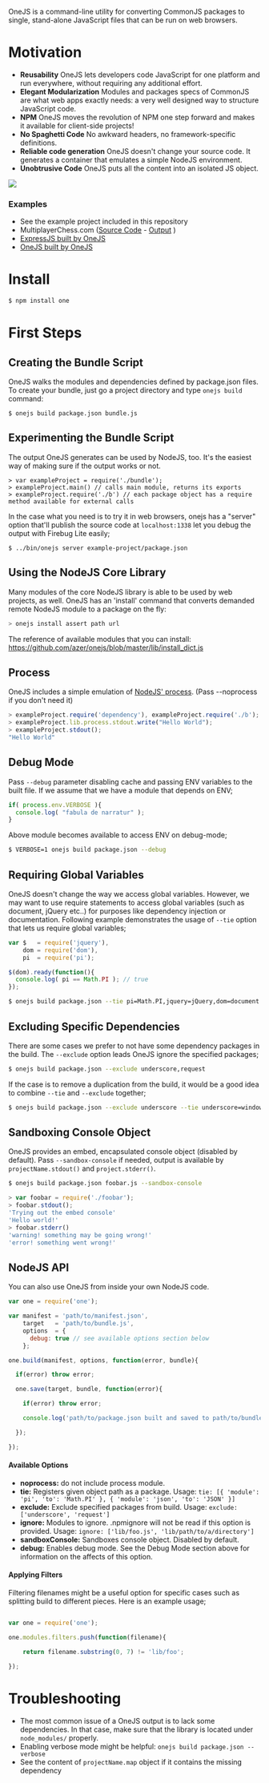 OneJS is a command-line utility for converting CommonJS packages to single, stand-alone JavaScript
files that can be run on web browsers.

# Motivation
* **Reusability** OneJS lets developers code JavaScript for one platform and run everywhere, without requiring any additional effort.
* **Elegant Modularization** Modules and packages specs of CommonJS are what web apps exactly needs: a very well designed way to structure JavaScript code.
* **NPM** OneJS moves the revolution of NPM one step forward and makes it available for client-side projects!
* **No Spaghetti Code** No awkward headers, no framework-specific definitions.
* **Reliable code generation** OneJS doesn't change your source code. It generates a container that emulates a simple NodeJS environment.
* **Unobtrusive Code** OneJS puts all the content into an isolated JS object.

![](http://oi41.tinypic.com/aw2us3.jpg)

### Examples
* See the example project included in this repository
* MultiplayerChess.com ([Source Code](https://github.com/azer/multiplayerchess.com/tree/master/frontend) - [Output](http://multiplayerchess.com/mpc.js) )
* [ExpressJS built by OneJS](https://gist.github.com/2415048)
* [OneJS built by OneJS](https://gist.github.com/2998719)

# Install
```bash
$ npm install one
```

# First Steps

## Creating the Bundle Script

OneJS walks the modules and dependencies defined by package.json files. To create your bundle, just go a project directory and type `onejs build` command:

```
$ onejs build package.json bundle.js
```

## Experimenting the Bundle Script

The output OneJS generates can be used by NodeJS, too. It's the easiest way of making sure if the output works or not.

```
> var exampleProject = require('./bundle');
> exampleProject.main() // calls main module, returns its exports
> exampleProject.require('./b') // each package object has a require method available for external calls
```

In the case what you need is to try it in web browsers, onejs has a "server" option that'll publish the source code at `localhost:1338` let you debug the output with Firebug Lite easily;

```
$ ../bin/onejs server example-project/package.json
```

## Using the NodeJS Core Library

Many modules of the core NodeJS library is able to be used by web projects, as well. OneJS has an 'install' command that converts demanded remote NodeJS module to a package on the fly:

```javascript
> onejs install assert path url
```

The reference of available modules that you can install: https://github.com/azer/onejs/blob/master/lib/install_dict.js

## Process

OneJS includes a simple emulation of [NodeJS' process](http://nodejs.org/api/process.html). (Pass --noprocess if you don't need it)

```javascript
> exampleProject.require('dependency'), exampleProject.require('./b');
> exampleProject.lib.process.stdout.write("Hello World");
> exampleProject.stdout();
"Hello World"
```

## Debug Mode

Pass `--debug` parameter disabling cache and passing ENV variables to the built file. If we assume that we have a module that depends on ENV;

```javascript
if( process.env.VERBOSE ){
  console.log( "fabula de narratur" );
}
```
Above module becomes available to access ENV on debug-mode;

```bash
$ VERBOSE=1 onejs build package.json --debug
```

## Requiring Global Variables

OneJS doesn't change the way we access global variables. However, we may want to use require statements to access global variables (such as document, jQuery etc..) for purposes like dependency injection or documentation. Following example demonstrates the usage of `--tie` option that lets us require global variables;

```javascript
var $   = require('jquery'),
    dom = require('dom'),
    pi  = require('pi');

$(dom).ready(function(){
  console.log( pi == Math.PI ); // true
});
```

```bash
$ onejs build package.json --tie pi=Math.PI,jquery=jQuery,dom=document
```

## Excluding Specific Dependencies

There are some cases we prefer to not have some dependency packages in the build. The `--exclude` option leads OneJS ignore the specified packages;

```bash
$ onejs build package.json --exclude underscore,request
```

If the case is to remove a duplication from the build, it would be a good idea to combine `--tie` and `--exclude` together;

```bash
$ onejs build package.json --exclude underscore --tie underscore=window._
```

## Sandboxing Console Object

OneJS provides an embed, encapsulated console object (disabled by default). Pass `--sandbox-console` if needed, output is available by `projectName.stdout()` and `project.stderr()`.

```bash
$ onejs build package.json foobar.js --sandbox-console
```

```javascript
> var foobar = require('./foobar');
> foobar.stdout();
'Trying out the embed console'
'Hello world!'
> foobar.stderr()
'warning! something may be going wrong!'
'error! something went wrong!'
```

## NodeJS API

You can also use OneJS from inside your own NodeJS code.

```javascript
var one = require('one');

var manifest = 'path/to/manifest.json',
    target   = 'path/to/bundle.js',
    options  = {
      debug: true // see available options section below
    }; 

one.build(manifest, options, function(error, bundle){

  if(error) throw error;

  one.save(target, bundle, function(error){

    if(error) throw error;

    console.log('path/to/package.json built and saved to path/to/bundle.js successfully!');

  });

});
```

#### Available Options

* **noprocess:** do not include process module.
* **tie:** Registers given object path as a package. Usage: `tie: [{ 'module': 'pi', 'to': 'Math.PI' }, { 'module': 'json', 'to': 'JSON' }]`
* **exclude:** Exclude specified packages from build. Usage: `exclude: ['underscore', 'request']`
* **ignore:** Modules to ignore. .npmignore will not be read if this option is provided. Usage: `ignore: ['lib/foo.js', 'lib/path/to/a/directory']`
* **sandboxConsole:** Sandboxes console object. Disabled by default.
* **debug:** Enables debug mode. See the Debug Mode section above for information on the affects of this option.

#### Applying Filters

Filtering filenames might be a useful option for specific cases such as splitting build to different pieces. Here is an example usage;

```javascript

var one = require('one');

one.modules.filters.push(function(filename){

    return filename.substring(0, 7) != 'lib/foo';

});

```

# Troubleshooting

* The most common issue of a OneJS output is to lack some dependencies. In that case, make sure that the library is located under `node_modules/` properly.
* Enabling verbose mode might be helpful: `onejs build package.json --verbose`
* See the content of `projectName.map` object if it contains the missing dependency
